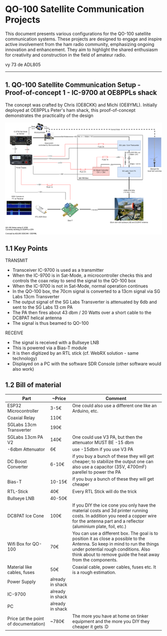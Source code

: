 
# QO-100 Satellite Communication Projects

This document presents various configurations for the QO-100 satellite communication systems. These projects are designed to engage and inspire active involvement from the ham radio community, emphasizing ongoing innovation and enhancement. They aim to highlight the shared enthusiasm for creativity and construction in the field of amateur radio.

vy 73 de ADL805 

---

## 1. QO-100 Satellite Communication Setup - Proof-of-concept 1 - IC-9700 at OE8PPLs shack
The concept was crafted by Chris (OE8CKK) and Michi (OE8YML). Initially deployed at OE8PPLs Peter's ham shack, this proof-of-concept demonstrates the practicality of the design

![Concept for IC-9700](/drawings/qo100V1_200124.drawio.png)

## 1.1 Key Points

TRANSMIT
* Transceiver IC-9700 is used as a transmitter
* When the IC-9700 is in Sat-Mode, a microcontroller checks this and controls the coax relay to send the signal to the QO-100 box
* When the IC-9700 is not in Sat-Mode, normal operation continues
* In the QO-100 box, the 70cm signal is converted to a 13cm signal via SG Labs 13cm Transverter
* The output signal of the SG Labs Transverter is attenuated by 6db and sent to the SG Labs 13 cm PA
* The PA then fires about 43 dbm / 20 Watts over a short cable to the DC8PAT helical antenna
* The signal is thus beamed to QO-100

RECEIVE
* The signal is received with a Bullseye LNB
* This is powered via a Bias-T module
* It is then digitized by an RTL stick (cf. WebRX solution - same technology)
* Displayed on a PC with the software SDR Console (other software would also work)

## 1.2 Bill of material

| Part                                  | ~Price           | Comment                                                                                                                                                                                                                             |
|---------------------------------------|------------------|-------------------------------------------------------------------------------------------------------------------------------------------------------------------------------------------------------------------------------------|
| ESP32 Microcontroller                 | 3-5€             | One could also use a different one like an Arduino, etc.                                                                                                                                                                            |
| Coaxial Relay                         | 110€             |                                                                                                                                                                                                                                     |
| SGLabs 13cm Transverter               | 190€             |                                                                                                                                                                                                                                     |
| SGLabs 13cm PA V2                     | 140€             | One could use V3 PA, but then the attenuator MUST BE -15 dbm                                                                                                                                                                        |
| -6dbm Attenuator                      | 6€               | use -15dbm if you use V3 PA                                                                                                                                                                                                         |
| DC Boost Converter                    | 6-10€            | if you buy a bunch of these they will get cheaper; to stabilize the output one can also use a capacitor (35V, 4700mF) parellel to power the PA                                                                                      |
| Bias-T                                | 10-15€           | if you buy a bunch of these they will get cheaper                                                                                                                                                                                   |
| RTL-Stick                             | 40€              | Every RTL Stick will do the trick                                                                                                                                                                                                   |
| Bullseye LNB                          | 40-50€           |                                                                                                                                                                                                                                     |
| DC8PAT Ice Cone                       | 100€             | If you DIY the ice cone you only have the material costs and 3d printer running costs. In addition you need a copper wire for the antenna part and a reflector (aluminium plate, foil, etc.)                                        |
| Wifi Box for QO-100                   | 70€              | You can use a different box. The goal is to position it as close a possible to the Antenna. So keep in mind to run the things under potential rough conditions. Also think about to remove guide the heat away from the components. |
| Material like cables, fuses           | 50€              | Coaxial cable, power cables, fuses etc. It is a rough estimation.                                                                                                                                                                   |
| Power Supply                          | already in shack |                                                                                                                                                                                                                                     |
| IC-9700                               | already in shack |                                                                                                                                                                                                                                     |
| PC                                    | already in shack |                                                                                                                                                                                                                                     |
| Price (at the point of documentation) | ~780€            | The more you have at home on tinker equipment and the more you DIY they cheaper it gets :D                                                                                                                                          |